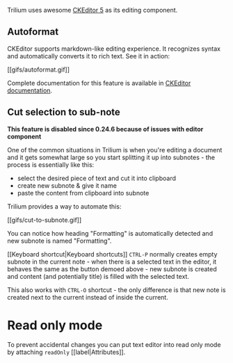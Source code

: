 Trilium uses awesome [CKEditor 5](https://ckeditor.com/ckeditor-5/) as its editing component.

## Autoformat

CKEditor supports markdown-like editing experience. It recognizes syntax and automatically converts it to rich text. See it in action:

[[gifs/autoformat.gif]]

Complete documentation for this feature is available in [CKEditor documentation](https://ckeditor.com/docs/ckeditor5/latest/features/autoformat.html).

## Cut selection to sub-note

**This feature is disabled since 0.24.6 because of issues with editor component**

One of the common situations in Trilium is when you're editing a document and it gets somewhat large so you start splitting it up into subnotes - the process is essentially like this:

* select the desired piece of text and cut it into clipboard
* create new subnote & give it name
* paste the content from clipboard into subnote

Trilium provides a way to automate this:

[[gifs/cut-to-subnote.gif]]

You can notice how heading "Formatting" is automatically detected and new subnote is named "Formatting".

[[Keyboard shortcut|Keyboard shortcuts]] `CTRL-P` normally creates empty subnote in the current note - when there is a selected text in the editor, it behaves the same as the button demoed above - new subnote is created and content (and potentially title) is filled with the selected text.

This also works with `CTRL-O` shortcut - the only difference is that new note is created next to the current instead of inside the current.

# Read only mode

To prevent accidental changes you can put text editor into read only mode by attaching `readOnly` [[label|Attributes]].